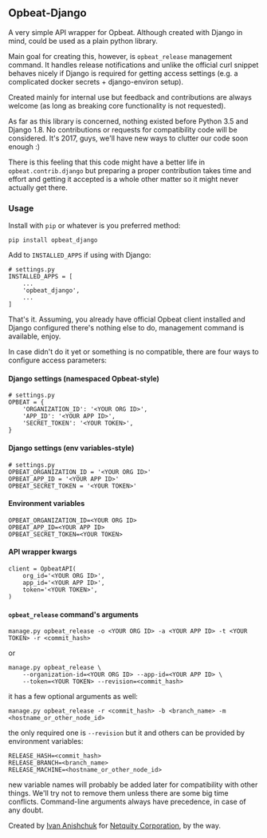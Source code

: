 ## Opbeat-Django

A very simple API wrapper for Opbeat. Although created with Django in mind,
could be used as a plain python library.

Main goal for creating this, however, is `opbeat_release` management command.
It handles release notifications and unlike the official curl snippet behaves
nicely if Django is required for getting access settings (e.g. a complicated
docker secrets + django-environ setup).

Created mainly for internal use but feedback and contributions are always
welcome (as long as breaking core functionality is not requested).

As far as this library is concerned, nothing existed before Python 3.5 and
Django 1.8. No contributions or requests for compatibility code will be
considered. It's 2017, guys, we'll have new ways to clutter our code soon
enough :)

There is this feeling that this code might have a better life in
`opbeat.contrib.django` but preparing a proper contribution takes time and
effort and getting it accepted is a whole other matter so it might never
actually get there.

### Usage

Install with `pip` or whatever is you preferred method:

```
pip install opbeat_django
```

Add to `INSTALLED_APPS` if using with Django:

```
# settings.py
INSTALLED_APPS = [
    ...
    'opbeat_django',
    ...
]
```

That's it. Assuming, you already have official Opbeat client installed and
Django configured there's nothing else to do, management command is available,
enjoy.

In case didn't do it yet or something is no compatible, there are four ways to
configure access parameters:

#### Django settings (namespaced Opbeat-style)

```
# settings.py
OPBEAT = {
    'ORGANIZATION_ID': '<YOUR ORG ID>',
    'APP_ID': '<YOUR APP ID>',
    'SECRET_TOKEN': '<YOUR TOKEN>',
}
```
#### Django settings (env variables-style)

```
# settings.py
OPBEAT_ORGANIZATION_ID = '<YOUR ORG ID>'
OPBEAT_APP_ID = '<YOUR APP ID>'
OPBEAT_SECRET_TOKEN = '<YOUR TOKEN>'
```

#### Environment variables

```
OPBEAT_ORGANIZATION_ID=<YOUR ORG ID>
OPBEAT_APP_ID=<YOUR APP ID>
OPBEAT_SECRET_TOKEN=<YOUR TOKEN>
```

#### API wrapper kwargs

```
client = OpbeatAPI(
    org_id='<YOUR ORG ID>',
    app_id='<YOUR APP ID>',
    token='<YOUR TOKEN>',
)
```

#### `opbeat_release` command's arguments

```
manage.py opbeat_release -o <YOUR ORG ID> -a <YOUR APP ID> -t <YOUR TOKEN> -r <commit_hash>
```

or

```
manage.py opbeat_release \
    --organization-id=<YOUR ORG ID> --app-id=<YOUR APP ID> \
    --token=<YOUR TOKEN> --revision=<commit_hash>
```

it has a few optional arguments as well:

```
manage.py opbeat_release -r <commit_hash> -b <branch_name> -m <hostname_or_other_node_id>
```

the only required one is `--revision` but it and others can be provided by
environment variables:

```
RELEASE_HASH=<commit_hash>
RELEASE_BRANCH=<branch_name>
RELEASE_MACHINE=<hostname_or_other_node_id>
```

new variable names will probably be added later for compatibility with other
things. We'll try not to remove them unless there are some big time conflicts.
Command-line arguments always have precedence, in case of any doubt.

Created by [Ivan Anishchuk](https://IvanAnishchuk.com) for
[Netquity Corporation](https://netquity.com), by the way.
